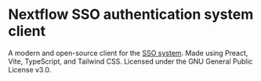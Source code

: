# Nextflow SSO authentication system client
A modern and open-source client for the [SSO system](https://github.com/Nextflow-Cloud/sso-system). 
Made using Preact, Vite, TypeScript, and Tailwind CSS.
Licensed under the GNU General Public License v3.0.
